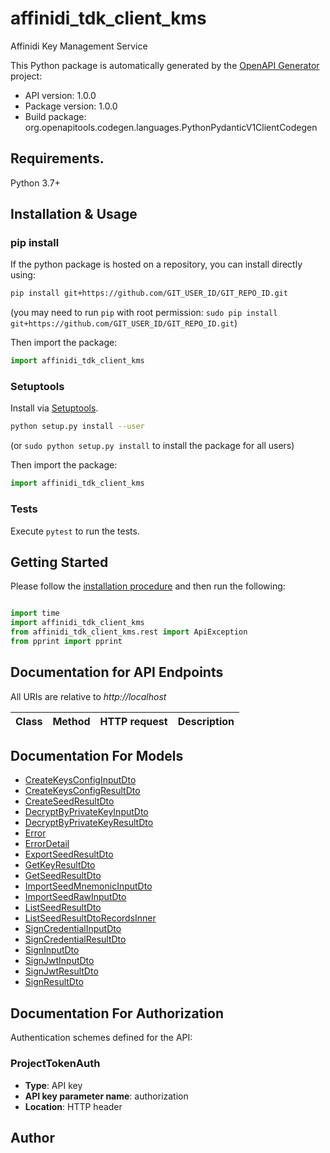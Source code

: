# affinidi_tdk_client_kms

Affinidi Key Management Service

This Python package is automatically generated by the [OpenAPI Generator](https://openapi-generator.tech) project:

- API version: 1.0.0
- Package version: 1.0.0
- Build package: org.openapitools.codegen.languages.PythonPydanticV1ClientCodegen

## Requirements.

Python 3.7+

## Installation & Usage

### pip install

If the python package is hosted on a repository, you can install directly using:

```sh
pip install git+https://github.com/GIT_USER_ID/GIT_REPO_ID.git
```

(you may need to run `pip` with root permission: `sudo pip install git+https://github.com/GIT_USER_ID/GIT_REPO_ID.git`)

Then import the package:

```python
import affinidi_tdk_client_kms
```

### Setuptools

Install via [Setuptools](http://pypi.python.org/pypi/setuptools).

```sh
python setup.py install --user
```

(or `sudo python setup.py install` to install the package for all users)

Then import the package:

```python
import affinidi_tdk_client_kms
```

### Tests

Execute `pytest` to run the tests.

## Getting Started

Please follow the [installation procedure](#installation--usage) and then run the following:

```python

import time
import affinidi_tdk_client_kms
from affinidi_tdk_client_kms.rest import ApiException
from pprint import pprint

```

## Documentation for API Endpoints

All URIs are relative to _http://localhost_

| Class | Method | HTTP request | Description |
| ----- | ------ | ------------ | ----------- |

## Documentation For Models

- [CreateKeysConfigInputDto](docs/CreateKeysConfigInputDto.md)
- [CreateKeysConfigResultDto](docs/CreateKeysConfigResultDto.md)
- [CreateSeedResultDto](docs/CreateSeedResultDto.md)
- [DecryptByPrivateKeyInputDto](docs/DecryptByPrivateKeyInputDto.md)
- [DecryptByPrivateKeyResultDto](docs/DecryptByPrivateKeyResultDto.md)
- [Error](docs/Error.md)
- [ErrorDetail](docs/ErrorDetail.md)
- [ExportSeedResultDto](docs/ExportSeedResultDto.md)
- [GetKeyResultDto](docs/GetKeyResultDto.md)
- [GetSeedResultDto](docs/GetSeedResultDto.md)
- [ImportSeedMnemonicInputDto](docs/ImportSeedMnemonicInputDto.md)
- [ImportSeedRawInputDto](docs/ImportSeedRawInputDto.md)
- [ListSeedResultDto](docs/ListSeedResultDto.md)
- [ListSeedResultDtoRecordsInner](docs/ListSeedResultDtoRecordsInner.md)
- [SignCredentialInputDto](docs/SignCredentialInputDto.md)
- [SignCredentialResultDto](docs/SignCredentialResultDto.md)
- [SignInputDto](docs/SignInputDto.md)
- [SignJwtInputDto](docs/SignJwtInputDto.md)
- [SignJwtResultDto](docs/SignJwtResultDto.md)
- [SignResultDto](docs/SignResultDto.md)

<a id="documentation-for-authorization"></a>

## Documentation For Authorization

Authentication schemes defined for the API:
<a id="ProjectTokenAuth"></a>

### ProjectTokenAuth

- **Type**: API key
- **API key parameter name**: authorization
- **Location**: HTTP header

## Author
